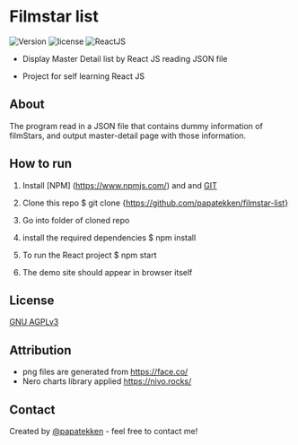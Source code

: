# Filmstar list

![Version](https://img.shields.io/badge/version-0.1-orange)
![license](https://img.shields.io/github/license/papatekken/coman)
![ReactJS](https://img.shields.io/badge/react-17.0.2-blue)

- Display Master Detail list by React JS reading JSON file

- Project for self learning React JS

## About
The program read in a JSON file that contains dummy information of filmStars, and output master-detail page with those information.


## How to run
1) Install [NPM] (https://www.npmjs.com/) and and [GIT](https://git-scm.com/)

2) Clone this repo
    $ git clone {https://github.com/papatekken/filmstar-list}
    
3) Go into folder of cloned repo

4) install the required dependencies
    $ npm install
    
5) To run the React project
    $ npm start
    
6) The demo site should appear in browser itself

## License
[GNU AGPLv3](https://github.com/papatekken/filmstar-list/blob/master/LICENSE)

## Attribution
- png files are generated from https://face.co/
- Nero charts library applied https://nivo.rocks/

## Contact
Created by [@papatekken](papatekken@gmail.com) - feel free to contact me!



